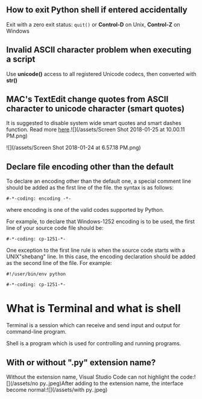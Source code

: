 ## How to exit Python shell if entered accidentally

Exit with a zero exit status: `quit()` or **Control-D** on Unix, **Control-Z** on Windows

## Invalid ASCII character problem when executing a script

Use **unicode\(\)** access to all registered Unicode codecs, then converted with **str\(\)**

## MAC's TextEdit change quotes from ASCII character to unicode character \(smart quotes\)

It is suggested to disable system wide smart quotes and smart dashes function. Read more [here](https://support.apple.com/kb/PH25635?viewlocale=en_GB&locale=en_GB).![](/assets/Screen Shot 2018-01-25 at 10.00.11 PM.png)

![](/assets/Screen Shot 2018-01-24 at 6.57.18 PM.png)

## Declare file encoding other than the default

To declare an encoding other than the default one, a special comment line should be added as the first line of the file. the syntax is as follows:

`#-*-coding: encoding -*-`

where encoding is one of the valid codes supported by Python.

For example, to declare that Windows-1252 encoding is to be used, the first line of your source code file should be:

`#-*-coding: cp-1251-*-`

One exception to the first line rule is when the source code starts with a UNIX"shebang" line. In this case, the encoding declaration should be added as the second line of the file. For example:

`#!/user/bin/env python`

`#-*-coding: cp-1251-*-`

# What is Terminal and what is shell

Terminal is a session which can receive and send input and output for command-line program.

Shell is a program which is used for controlling and running programs.



## With or without ".py" extension name?

Without the extension name, Visual Studio Code can not highlight the code:![](/assets/no py..jpeg)After adding to the extension name, the interface become normal:![](/assets/with py..jpeg)



